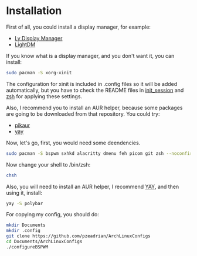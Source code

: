 # Installation
First of all, you could install a display manager, for example:
- [Ly Display Manager](https://github.com/fairyglade/ly)
- [LightDM](https://github.com/canonical/lightdm)

If you know what is a display manager, and you don't want it, you can install:
```bash
sudo pacman -S xorg-xinit
```
The configuration for xinit is included in .config files so it will be added automatically, but you have to check the README files in [init_session](https://github.com/pzeadrian/dotfilesArch/tree/main/2_DesktopGUI/init_session) and [zsh](https://github.com/pzeadrian/dotfilesArch/tree/main/2_DesktopGUI/zsh) for applying these settings.

Also, I recommend you to install an AUR helper, because some packages are going to be downloaded from that repository.
You could try:
- [pikaur](https://github.com/actionless/pikaur)
- [yay](https://github.com/Jguer/yay)

Now, let's go, first, you would need some deendencies.
```bash
sudo pacman -S bspwm sxhkd alacritty dmenu feh picom git zsh --noconfirm
```

Now change your shell to /bin/zsh:
```bash
chsh
```

Also, you will need to install an AUR helper, I recommend [YAY](https://github.com/Jguer/yay), and then using it, install:
```bash
yay -S polybar
```

For copying my config, you should do:
```bash
mkdir Documents
mkdir .config
git clone https://github.com/pzeadrian/ArchLinuxConfigs
cd Documents/ArchLinuxConfigs
./configureBSPWM
```
